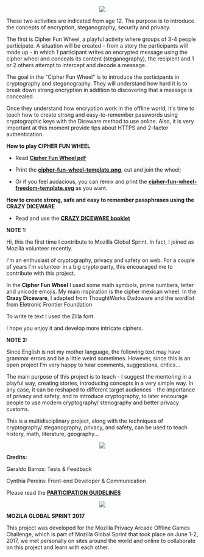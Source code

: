 <p align="center">
  <img  src="https://user-images.githubusercontent.com/19938761/27933563-5d3d407a-6278-11e7-805e-ff34c353fdb8.png">
</p>

These two activities are indicated from age 12.  The purpose is to introduce the concepts of encryption, steganography, security and privacy.

The first is Cipher Fun Wheel, a playful activity where groups of 3-4 people participate. A situation will be created – from a story the participants will made up - in which 1 participant writes an encrypted message using the cipher wheel and conceals its content (steganography), the recipient and 1 or 2 others attempt to intercept and decode a message.

The goal in the "Cipher Fun Wheel" is to introduce the participants in cryptography and steganography.  They will understand how hard it is to break down strong encryption in addition to discovering that a message is concealed.

Once they understand how encryption work in the offline world, it's time to teach how to create strong and easy-to-remember passwords using cryptographic keys with the Diceware method to use online.   Also, it is very important at this moment provide tips about HTTPS and 2-factor authentication.



**How to play CIPHER FUN WHEEL**

- Read **[Cipher Fun Wheel pdf](https://github.com/cyb3113/CryptoMadness/files/1136297/CIPHER.FUN.WHEEL.pdf)**

- Print the **[cipher-fun-wheel-template.png](https://user-images.githubusercontent.com/19938761/28027799-d2ce7e08-6570-11e7-8624-91b89e386f16.png)**, cut and join the wheel;

- Or if you feel audacious, you can remix and print the **[cipher-fun-wheel-freedom-template.svg](https://user-images.githubusercontent.com/19938761/28027800-d3d3d226-6570-11e7-86c4-f2f351955cc2.png)** as you want.


**How to create strong, safe and easy to remember passphrases using the CRAZY DICEWARE**

- Read and use the **[CRAZY DICEWARE booklet](https://github.com/cyb3113/venus/files/1129427/crazy-diceware-booklet.pdf)**

**NOTE 1:** 

Hi, this the first time I contribute to  Mozilla Global Sprint.  In fact, I joined as Mozilla volunteer recently.

I'm an enthusiast of cryptography, privacy and safety on web. For a couple of years I'm volunteer in a big crypto party, this encouraged me to contribute with this project.

In the **Cipher Fun Wheel** I used some math symbols, prime numbers, letter and unicode emojis. My main inspiration  is the cipher mexican wheel. In the **Crazy Diceware**, I adapted from ThoughtWorks Dadoware and the wordlist from Eletronic Frontier Foundation


To write te text I used the Zilla font.

I hope you enjoy it and develop more intricate ciphers.

**NOTE 2:** 

Since English is not my mother language, the following text may have grammar errors and be a little weird sometimes.  However, since this is an open project I’m very happy to hear comments, suggestions, critics… 

The main purpose of this project is to teach - I suggest the mentoring in a playful way, creating stories, introducing concepts in a very simple way. In any case, it can be reshaped to different target audiences - the importance of privacy and safety,  and to introduce cryptography, to later encourage people to use modern cryptography/ stenography and better privacy customs. 

This is a multidisciplinary project, along with the techniques of cryptography/ steganography, privacy, and safety, can be used to teach history, math, literature, geography…

<p align="center">
  <img  src="https://user-images.githubusercontent.com/19938761/27843481-7414de6e-60ea-11e7-85a6-1f229fc3e44d.png">
</p>

**Credits:**

Geraldo Barros: Tests & Feedback

Cynthia Pereira: Front-end Developer & Communication


Please read the  **[PARTICIPATION GUIDELINES](https://github.com/barrosgeraldo/mozsprint-privacy-security-situations/blob/master/CODE_OF_CONDUCT.md)**


<p align="center">
  <img  src="https://user-images.githubusercontent.com/19938761/27843481-7414de6e-60ea-11e7-85a6-1f229fc3e44d.png">
</p>



**MOZILA GLOBAL SPRINT 2017**

This project was developed for the Mozilla Privacy Arcade Offline Games Challenge, which is part of Mozilla Global Sprint that took place on June 1-2, 2017, we met personally on sites around the world and online to collaborate on this project and learn with each other.


